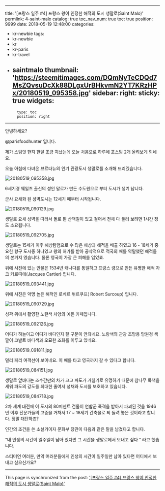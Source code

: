 
---
title: '[프랑스 일주 #4] 프랑스 왕이 인정한 해적의 도시 생말로(Saint Malo)'
permlink: 4-saint-malo
catalog: true
toc_nav_num: true
toc: true
position: 9999
date: 2018-05-19 12:48:00
categories:
- kr-newbie
tags:
- kr-newbie
- kr
- kr-paris
- kr-travel
- saintmalo
thumbnail: 'https://steemitimages.com/DQmNyTeCDQd7MsZQvsuDcXk88DLgxUrBHkvmN2YT7KRzHPx/20180519_095358.jpg'
sidebar:
    right:
        sticky: true
widgets:
    -
        type: toc
        position: right
---


안녕하세요?

@parisfoodhunter 입니다.

제가 스팀잇 한지 한달 조금 지났는데 오늘 처음으로  하루에 포스팅 2개 올려보게 되네요.

오늘 아침에 다녀온 브르타뉴의 인기 관광도시 생말로를 소개해 드리겠습니다. 

![20180519_095358.jpg](https://steemitimages.com/DQmNyTeCDQd7MsZQvsuDcXk88DLgxUrBHkvmN2YT7KRzHPx/20180519_095358.jpg)

6세기경 웨일즈 출신의 성인 말로가 만든 수도원으로 부터 도시가 생겨 납니다.

군사 요새화 된 성벽도시는 12세기 때부터 시작됩니다.

![20180519_090129.jpg](https://steemitimages.com/DQmZkvar1Y9NNuCLZLaytLpeXKfaFV5rzFH3mPxy6ucQqrf/20180519_090129.jpg)

생말로 요새 성벽을 따라서 돌로 된 산책길이 있고 걸어서 전체 다 둘러 보려면 1시간 정도 소요됩니다.

![20180519_092705.jpg](https://steemitimages.com/DQmUz1w1Tdn5KGpGYBBEPAwEFbK8TGSwEUJm3BT6rzZ2buo/20180519_092705.jpg)

생말로는 15세기 이후 해상탐험으로 수 많은 해상과 해적을 배츨 하였고 16 - 18세기 중요한 항구 도시중 하나였고 왕의 허가를 받아 공삭적으로 적국의 배를 약탈했던 해적들의 본거지 였습니다.
물론 영국이 가장 큰 피해를 입었죠.

위에 사진에 있는 인물은 1534년 캐나다를 통일하고 프랑스 령으로 만든 유명한 해적 자크 카르띠에(Jacques Cartier) 입니다.

![20180519_093441.jpg](https://steemitimages.com/DQmYPvjFLPhS8AcHXsEyqG1oB1Kixuoa8WE7dtkjJDaXzuF/20180519_093441.jpg) 

위에 사진은 악명 높은 해적인 로베르 쒸르쿠프( Robert Surcoup) 입니다.


![20180519_090729.jpg](https://steemitimages.com/DQmaTbWJjHnLQJLkXeQmyewRERw3xt5HQTMfH9UnENgdXsu/20180519_090729.jpg)

성곽 위에서 촬영한 노란색 차양의 예쁜 카페입니다.

![20180519_092126.jpg](https://steemitimages.com/DQmc15QzZMpHtk58FMTMWGhEjYZvVWV92uY7neJApyCDf47/20180519_092126.jpg)

어디가 하늘이고 어디가 바다인지 잘 구분이 안되네요. 노랑색의 관광 조망용 망원경 색깔이 코발트 바다색과 오묘한 조화를 이루고 있네요.

![20180519_091811.jpg](https://steemitimages.com/DQmZc1XeaPiLQp6omjaZCwCYh9E24ryuvT2JGxEKL2V9G5S/20180519_091811.jpg)

멀리 페리 여객선이 보이네요. 이 배를 타고 영국까지 갈 수 있다고 합니다. 

![20180519_084151.jpg](https://steemitimages.com/DQmUf7Ks7grsSyCjx6rgnGuwfCR6qzTxqdZY6sgnnPhoekX/20180519_084151.jpg)

생말로 앞바다는 조수간만의 차가 크고 파도가 거칠기로 유명하기 때문에 참나무 목책을 세워 파도의 강도를 최대한 줄여서 성채와 도시를 보호하고 있습니다.

![20180519_084718.jpg](https://steemitimages.com/DQmXZBye8HAnAKSQr7F8yx4UXgY2fcMEPCWzSFdd6qUVSkF/20180519_084718.jpg)

2차 세계 대전때 이 도시의 80퍼센트 건물이 연합군 폭격을 받아서 파괴된 것을 1946년 이후 전문가들의 고증을 거쳐서 17 ~ 18세기 건축물로 되 돌려 놓은 것이라고 합니다. 정말 대단하죠?

인간의 조건을 쓴 소설가이자 문화부 장관이 다음과 같은 말을 남겼다고 합니다.

"내 인생의 시간이 일주일이 남아 있다면 그 시간을 생말로에서 보내고 싶다 " 라고 했습니다.

스티미언 여러분, 만약 여러분들에게 인생의 시간이 일주일만 남아 있다면 어디에서 보내고 싶으신가요?

- - -

This page is synchronized from the post: ['[프랑스 일주 #4] 프랑스 왕이 인정한 해적의 도시 생말로(Saint Malo)'](https://steemit.com/@parisfoodhunter/4-saint-malo)

